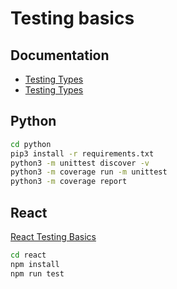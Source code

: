 # Testing basics

## Documentation
- [Testing Types](https://www.softwaretestinghelp.com/types-of-software-testing/)
- [Testing Types](https://www.atlassian.com/continuous-delivery/software-testing/types-of-software-testing)

## Python
```bash
cd python
pip3 install -r requirements.txt
python3 -m unittest discover -v
python3 -m coverage run -m unittest
python3 -m coverage report
```

## React
[React Testing Basics](https://github.com/KunalN25/react-testing-basics.git)
```bash
cd react
npm install
npm run test
```